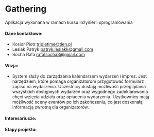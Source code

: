 # Gathering
Aplikacja wykonana w ramach kursu Inżynierii oprogramowania

#### Dane kontaktowe:
* Kosior Piotr    tripletime@tlen.pl 
* Lesiak Patryk   patryk.lesiakk@gmail.com  
* Socha Rafa      rafalsocha3@gmail.com 

#### Wizja:

* System służy do zarządzania kalendarzem wydarzeń i imprez. Jest narzędziem, które pomaga organizatorom przygotować formularz zapisu na wydarzenia. Uczestnicy dostają możliwość przeglądania wszystkich dostępnych wydarzeń oraz wygodnego zadeklarowania chęci wzięcia udziału oraz opłacenia wydarzenia. Użytkownicy mają możliwość oceny eventów po ich zakończeniu, co jest doskonałą informacją zwrotną dla organizatorów.

#### Interesariusze:

#### Etapy projektu:


